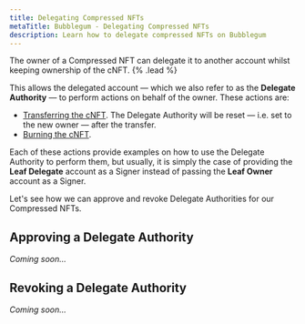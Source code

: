 ```yaml
---
title: Delegating Compressed NFTs
metaTitle: Bubblegum - Delegating Compressed NFTs
description: Learn how to delegate compressed NFTs on Bubblegum
---
```


The owner of a Compressed NFT can delegate it to another account whilst keeping ownership of the cNFT. {% .lead %}

This allows the delegated account — which we also refer to as the **Delegate Authority** — to perform actions on behalf of the owner. These actions are:

- [Transferring the cNFT](/bubblegum/transfer-cnfts). The Delegate Authority will be reset — i.e. set to the new owner — after the transfer.
- [Burning the cNFT](/bubblegum/burn-cnfts).

Each of these actions provide examples on how to use the Delegate Authority to perform them, but usually, it is simply the case of providing the **Leaf Delegate** account as a Signer instead of passing the **Leaf Owner** account as a Signer.

Let's see how we can approve and revoke Delegate Authorities for our Compressed NFTs.

## Approving a Delegate Authority

_Coming soon..._

## Revoking a Delegate Authority

_Coming soon..._
